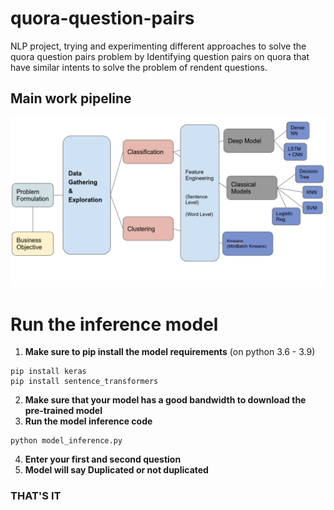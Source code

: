 # quora-question-pairs
NLP project, trying and experimenting different approaches to solve the quora question pairs problem by Identifying question pairs on quora that have similar intents to solve the problem of rendent questions.

## Main work pipeline

![alt text](/imgs/main_project_pipeline.png)

# Run the inference model
1. **Make sure to pip install the model requirements**
(on python 3.6 - 3.9)
```
pip install keras
pip install sentence_transformers
```
2. **Make sure that your model has a good bandwidth to download the pre-trained model**
3. **Run the model inference code**
```
python model_inference.py
```
4. **Enter your first and second question**
5. **Model will say Duplicated or not duplicated**

### THAT'S IT  
